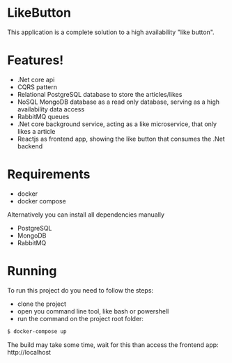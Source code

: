 # LikeButton

This application is a complete solution to a high availability "like button".

# Features!

  - .Net core api
  - CQRS pattern
  - Relational PostgreSQL database to store the articles/likes
  - NoSQL MongoDB database as a read only database, serving as a high availability data access
  - RabbitMQ queues
  - .Net core background service, acting as a like microservice, that only likes a article
  - Reactjs as frontend app, showing the like button that consumes the .Net backend
 
  
# Requirements

 - docker
 - docker compose
 
Alternatively you can install all dependencies manually

 - PostgreSQL
 - MongoDB
 - RabbitMQ
 
# Running
To run this project do you need to follow the steps:
  - clone the project
  - open you command line tool, like bash or powershell
  - run the command on the project root folder: 
```sh
$ docker-compose up
```
The build may take some time, wait for this than access the frontend app: http://localhost
